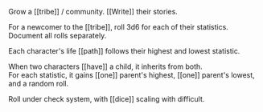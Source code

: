 Grow a [[tribe]] / community. [[Write]] their stories.  
  
For a newcomer to the [[tribe]], roll 3d6 for each of their statistics.  
Document all rolls separately.  
  
Each character's life [[path]] follows their highest and lowest statistic.  
  
When two characters [[have]] a child, it inherits from both.  
For each statistic, it gains [[one]] parent's highest, [[one]] parent's lowest, and a random roll.  
  
Roll under check system, with [[dice]] scaling with difficult. 



